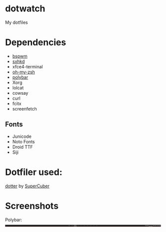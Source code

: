 # dotwatch
My dotfiles

# Dependencies
* [bspwm](https://github.com/baskerville/bspwm)
* [sxhkd](https://github.com/baskerville/sxhkd)
* xfce4-terminal
* [oh-my-zsh](https://github.com/robbyrussell/oh-my-zsh)
* [polybar](https://github.com/jaagr/polybar)
* Xorg
* lolcat
* cowsay
* curl
* fcitx
* screenfetch

## Fonts
* Junicode
* Noto Fonts
* Droid TTF
* Siji

# Dotfiler used:

[dotter](https://github.com/SuperCuber/dotter) by [SuperCuber](https://github.com/SuperCuber)

# Screenshots

Polybar:
![](https://github.com/ikbenlike/dotwatch/blob/master/screenshots/scren.png?raw=true)
